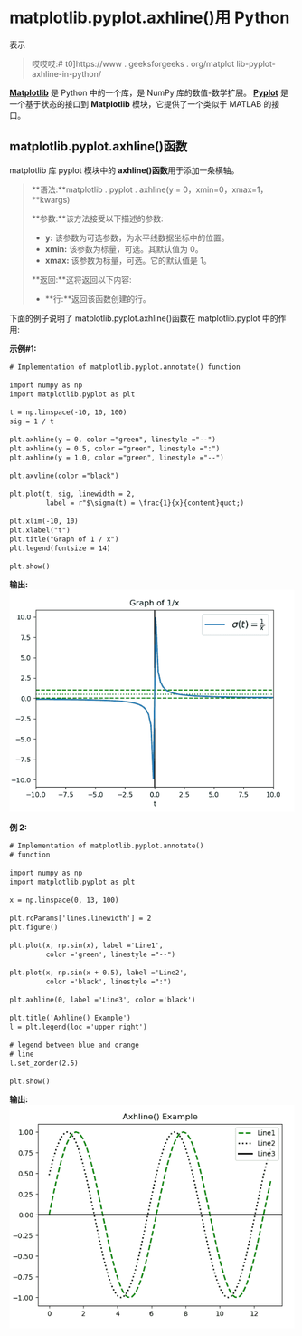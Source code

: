 # matplotlib.pyplot.axhline()用 Python

表示

> 哎哎哎:# t0]https://www . geeksforgeeks . org/matplot lib-pyplot-axhline-in-python/

**[Matplotlib](https://www.geeksforgeeks.org/python-introduction-matplotlib/)** 是 Python 中的一个库，是 NumPy 库的数值-数学扩展。 **[Pyplot](https://www.geeksforgeeks.org/pyplot-in-matplotlib/)** 是一个基于状态的接口到 **Matplotlib** 模块，它提供了一个类似于 MATLAB 的接口。

## matplotlib.pyplot.axhline()函数

matplotlib 库 pyplot 模块中的 **axhline()函数**用于添加一条横轴。

> **语法:**matplotlib . pyplot . axhline(y = 0，xmin=0，xmax=1，**kwargs)
> 
> **参数:**该方法接受以下描述的参数:
> 
> *   **y:** 该参数为可选参数，为水平线数据坐标中的位置。
> *   **xmin:** 该参数为标量，可选。其默认值为 0。
> *   **xmax:** 该参数为标量，可选。它的默认值是 1。
> 
> **返回:**这将返回以下内容:
> 
> *   **行:**返回该函数创建的行。

下面的例子说明了 matplotlib.pyplot.axhline()函数在 matplotlib.pyplot 中的作用:

**示例#1:**

```
# Implementation of matplotlib.pyplot.annotate() function

import numpy as np
import matplotlib.pyplot as plt

t = np.linspace(-10, 10, 100)
sig = 1 / t

plt.axhline(y = 0, color ="green", linestyle ="--")
plt.axhline(y = 0.5, color ="green", linestyle =":")
plt.axhline(y = 1.0, color ="green", linestyle ="--")

plt.axvline(color ="black")

plt.plot(t, sig, linewidth = 2, 
         label = r"$\sigma(t) = \frac{1}{x}{content}quot;)

plt.xlim(-10, 10)
plt.xlabel("t")
plt.title("Graph of 1 / x")
plt.legend(fontsize = 14)

plt.show()
```

**输出:**
![](img/5a4f0e753e585382f47307780143deb0.png)

**例 2:**

```
# Implementation of matplotlib.pyplot.annotate() 
# function

import numpy as np
import matplotlib.pyplot as plt

x = np.linspace(0, 13, 100)

plt.rcParams['lines.linewidth'] = 2
plt.figure()

plt.plot(x, np.sin(x), label ='Line1', 
         color ='green', linestyle ="--")

plt.plot(x, np.sin(x + 0.5), label ='Line2',
         color ='black', linestyle =":")

plt.axhline(0, label ='Line3', color ='black')

plt.title('Axhline() Example')
l = plt.legend(loc ='upper right')

# legend between blue and orange 
# line
l.set_zorder(2.5)

plt.show()
```

**输出:**
![](img/f8ba08674842cc507068c910fdc41cec.png)